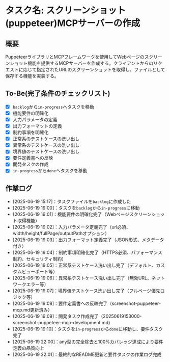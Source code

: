 # タスク名: スクリーンショット(puppeteer)MCPサーバーの作成

## 概要

PuppeteerライブラリとMCPフレームワークを使用してWebページのスクリーンショット機能を提供するMCPサーバーを作成する。クライアントからのリクエストに応じて指定されたURLのスクリーンショットを取得し、ファイルとして保存する機能を実装する。

## To-Be(完了条件のチェックリスト)

- [x] `backlog`から`in-progress`へタスクを移動
- [x] 機能要件の明確化
- [x] 入力パラメータの定義
- [x] 出力フォーマットの定義
- [x] 制約事項を明確化
- [x] 正常系のテストケースの洗い出し
- [x] 異常系のテストケースの洗い出し
- [x] 境界値のテストケースの洗い出し
- [x] 要件定義書への反映
- [x] 開発タスクの作成
- [x] `in-progress`から`done`へタスクを移動

## 作業ログ

- [2025-06-19 15:17]：タスクファイルを`backlog`に作成した
- [2025-06-19 19:00]：タスクを`backlog`から`in-progress`に移動
- [2025-06-19 19:01]：機能要件の明確化完了（Webページスクリーンショット取得機能）
- [2025-06-19 19:02]：入力パラメータ定義完了（url必須、width/height/fullPage/outputPathオプション）
- [2025-06-19 19:03]：出力フォーマット定義完了（JSON形式、メタデータ付き）
- [2025-06-19 19:04]：制約事項明確化完了（HTTPS必須、パフォーマンス制約、セキュリティ制約）
- [2025-06-19 19:05]：正常系テストケース洗い出し完了（デフォルト、カスタムビューポート等）
- [2025-06-19 19:06]：異常系テストケース洗い出し完了（無効URL、ネットワークエラー等）
- [2025-06-19 19:07]：境界値テストケース洗い出し完了（フルページ優先ロジック等）
- [2025-06-19 19:08]：要件定義書への反映完了（screenshot-puppeteer-mcp.md更新済み）
- [2025-06-19 19:09]：開発タスク作成完了（20250619153000-screenshot-puppeteer-mcp-development.md）
- [2025-06-19 19:10]：タスクを`in-progress`から`done`に移動し、要件タスク完了
- [2025-06-19 22:00]：any型の完全除去と100%カバレッジ達成により要件定義の品質向上
- [2025-06-19 22:01]：最終的なREADME更新と要件タスクの作業ログ完成